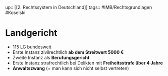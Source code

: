up:: [[2. Rechtssystem in Deutschland]]
tags:: #IMB/Rechtsgrundlagen #Koselski 

# Landgericht
- 115 LG bundesweit
- Erste Instanz zivilrechtlich **ab dem Streitwert 5000 €**
- Zweite Instanz als **Berufungsgericht**
- Erste Instanz strafrechtlich bei Delikten mit **Freiheitsstrafe über 4 Jahre**
- **Anwaltszwang** (= man kann sich nicht selbst vertreten)